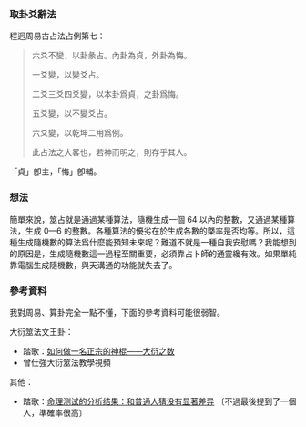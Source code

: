 ### 取卦爻辭法

程迥<v>周易古占法</v><v>占例第七</v>：

> 六爻不變，以卦彖占。內卦為貞，外卦為悔。
>
> 一爻變，以變爻占。
>
> 二爻三爻四爻變，以本卦爲貞，之卦爲悔。
>
> 五爻變，以不變爻占。
>
> 六爻變，以乾坤二用爲例。
>
> 此占法之大畧也，若神而明之，則存乎其人。

「貞」卽主，「悔」卽輔。

### 想法

簡單來說，筮占就是通過某種算法，隨機生成一個 64 以內的整數，又通過某種算法，生成 0—6 的整數。各種算法的優劣在於生成各數的槩率是否均等。所以，這種生成隨機數的算法爲什麼能預知未來呢？難道不就是一種自我安慰嗎？我能想到的原因是，生成隨機數這一過程至關重要，必須靠占卜師的通靈纔有效。如果單純靠電腦生成隨機數，與天溝通的功能就失去了。

### 參考資料

我對周易、算卦完全一點不懂，下面的參考資料可能很弱智。

大衍筮法文王卦：

- 踏歌：[如何做一名正宗的神棍——大衍之数](https://zhuanlan.zhihu.com/p/24635455)
- 曾仕強大衍筮法教學視頻

其他：

- 踏歌：[命理测试的分析结果：和普通人猜没有显著差异](https://zhuanlan.zhihu.com/p/35426606) 〔不過最後提到了一個人，準確率很高〕